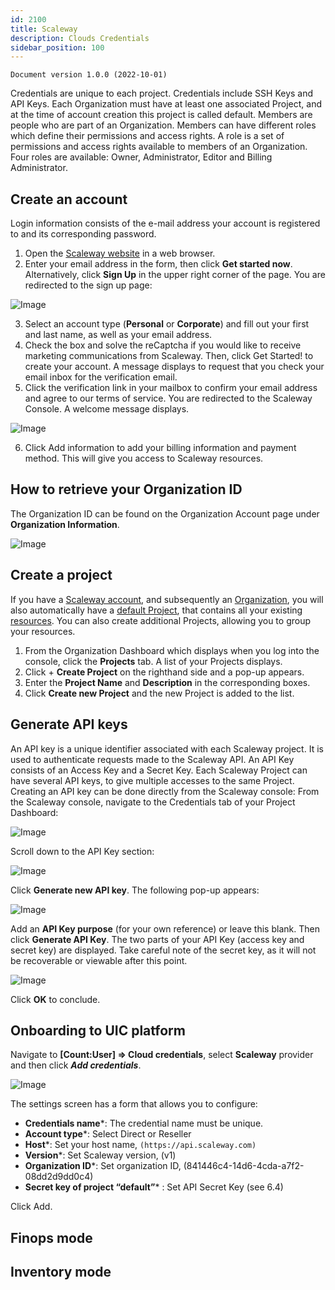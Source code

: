 ```yaml
---
id: 2100
title: Scaleway
description: Clouds Credentials
sidebar_position: 100
---
```


```
Document version 1.0.0 (2022-10-01)
```

Credentials are unique to each project. Credentials include SSH Keys and API Keys.
Each Organization must have at least one associated Project, and at the time of account creation this project is called default.
Members are people who are part of an Organization. Members can have different roles which define their permissions and access rights.
A role is a set of permissions and access rights available to members of an Organization. Four roles are available: Owner, Administrator, Editor and Billing Administrator.

## Create an account
Login information consists of the e-mail address your account is registered to and its corresponding password.

1. Open the [Scaleway website](https://www.scaleway.com/en/) in a web browser.
2. Enter your email address in the form, then click **Get started now**. Alternatively, click **Sign Up** in the upper right corner of the page. You are redirected to the sign up page:

![Image](/img_UIC_Provider_Cred_Settings/scalewayimage010.png#bordered)

3. Select an account type (**Personal** or **Corporate**) and fill out your first and last name, as well as your email address.
4. Check the box and solve the reCaptcha if you would like to receive marketing communications from Scaleway. Then, click Get Started! to create your account. A message displays to request that you check your email inbox for the verification email.
5. Click the verification link in your mailbox to confirm your email address and agree to our terms of service. You are redirected to the Scaleway Console. A welcome message displays.

![Image](/img_UIC_Provider_Cred_Settings/scalewayimage011.png#bordered)

6. Click Add information to add your billing information and payment method. This will give you access to Scaleway resources.

## How to retrieve your Organization ID

The Organization ID can be found on the Organization Account page under **Organization Information**.

![Image](/img_UIC_Provider_Cred_Settings/scalewayimage012.png#bordered)


## Create a project
If you have a [Scaleway account](https://www.scaleway.com/en/docs/console/my-account/how-to/create-an-account), and subsequently an [Organization](https://www.scaleway.com/en/docs/console/my-project/concepts#organization), you will also automatically have a [default Project](https://www.scaleway.com/en/docs/console/my-project/concepts#default-project), that contains all your existing [resources](https://www.scaleway.com/en/docs/console/my-project/concepts#resources). You can also create additional Projects, allowing you to group your resources.

1. From the Organization Dashboard which displays when you log into the console, click the **Projects** tab. A list of your Projects displays.
2. Click + **Create Project** on the righthand side and a pop-up appears.
3. Enter the **Project Name** and **Description** in the corresponding boxes.
4. Click **Create new Project** and the new Project is added to the list.


## Generate API keys
An API key is a unique identifier associated with each Scaleway project. It is used to authenticate requests made to the Scaleway API. An API Key consists of an Access Key and a Secret Key.
Each Scaleway Project can have several API keys, to give multiple accesses to the same Project. 
Creating an API key can be done directly from the Scaleway console:
From the Scaleway console, navigate to the Credentials tab of your Project Dashboard:

![Image](/img_UIC_Provider_Cred_Settings/scalewayimage013.png#bordered)

Scroll down to the API Key section:

![Image](/img_UIC_Provider_Cred_Settings/scalewayimage014.png#bordered)

Click **Generate new API key**. The following pop-up appears:

![Image](/img_UIC_Provider_Cred_Settings/scalewayimage015.png#bordered)

Add an **API Key purpose** (for your own reference) or leave this blank. Then click **Generate API Key**.
The two parts of your API Key (access key and secret key) are displayed. Take careful note of the secret key, as it will not be recoverable or viewable after this point.

![Image](/img_UIC_Provider_Cred_Settings/scalewayimage016.png#bordered)

Click **OK** to conclude.

## Onboarding to UIC platform
Navigate to **[Count:User] => Cloud credentials**, select **Scaleway** provider and then click ***Add credentials***.

![Image](/img_UIC_Provider_Cred_Settings/scalewayimage017.png#bordered)

The settings screen has a form that allows you to configure:

- **Credentials name***: The credential name must be unique.
- **Account type***: Select Direct or Reseller
- **Host***: Set your host name, ```(https://api.scaleway.com)```
- **Version***: Set Scaleway version, (v1)
- **Organization ID***: Set organization ID, (841446c4-14d6-4cda-a7f2-08dd2d9dd0c4)
- **Secret key of project “default”*** : Set API Secret Key (see 6.4)

Click Add.

## Finops mode

## Inventory mode